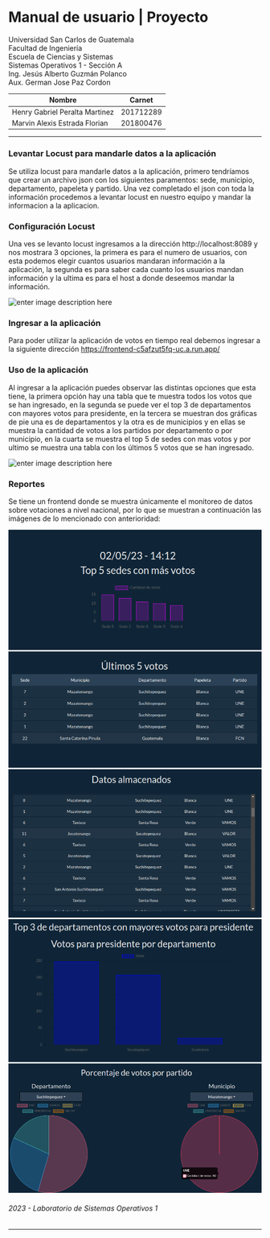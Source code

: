 ﻿# Manual de usuario | Proyecto

Universidad San Carlos de Guatemala <br>
Facultad de Ingeniería <br>
Escuela de Ciencias y Sistemas <br>
Sistemas Operativos 1 - Sección A <br>
Ing. Jesús Alberto Guzmán Polanco <br>
Aux. German Jose Paz Cordon <br>


| Nombre | Carnet |
|--|--|
| Henry Gabriel Peralta Martinez | 201712289  |
| Marvin Alexis Estrada Florian | 201800476 |

---
### Levantar Locust para mandarle datos a la aplicación
Se utiliza locust para mandarle datos a la aplicación, primero tendríamos que crear un archivo json con los siguientes paramentos: sede, municipio, departamento, papeleta y partido. Una vez completado el json con toda la información procedemos a levantar locust en nuestro equipo y mandar la informacion a la aplicacion.

### Configuración Locust
 Una ves se levanto locust ingresamos a la dirección http://localhost:8089 y nos mostrara 3 opciones, la primera es para el numero de usuarios, con esta podemos elegir cuantos usuarios mandaran información a la aplicación, la segunda es para saber cada cuanto los usuarios mandan información y la ultima es para el host a donde deseemos mandar la información.

![enter image description here](https://i.ibb.co/ggb3p5X/Locust.png)

### Ingresar a la aplicación
Para poder utilizar la aplicación de votos en tiempo real debemos ingresar a la siguiente dirección https://frontend-c5afzut5fq-uc.a.run.app/ 

### Uso de la aplicación
Al ingresar a la aplicación puedes observar las distintas opciones que esta tiene, la primera opción hay una tabla que te muestra todos los votos que se han ingresado, en la segunda  se puede ver el top 3 de departamentos con mayores votos para presidente, en la tercera se muestran dos gráficas de pie una es de departamentos y la otra es de municipios y en ellas se muestra la cantidad de votos a los partidos por departamento o por municipio, en la cuarta se muestra el top 5 de sedes con mas votos y por ultimo se muestra una tabla con los últimos 5 votos que se han ingresado.

![enter image description here](https://i.ibb.co/3TbsM6L/frontend.png)


### Reportes

Se tiene un frontend donde se muestra únicamente el monitoreo de datos sobre votaciones a nivel nacional, por lo que se muestran a continuación las imágenes de lo mencionado con anterioridad:

![Image](Report_01.png "Report")
![Image](Report_02.png "Report")
![Image](Report_03.png "Report")
![Image](Report_04.png "Report")
![Image](Report_05.png "Report")

###### _2023 - Laboratorio de Sistemas Operativos 1_
---